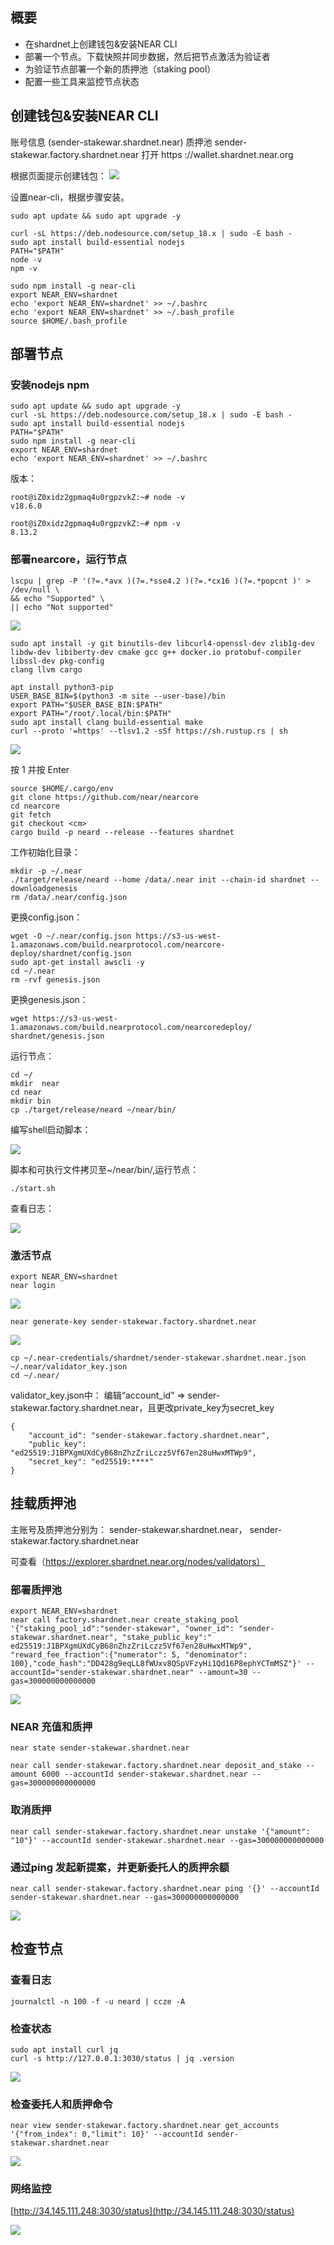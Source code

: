 ## 概要
- 在shardnet上创建钱包&安装NEAR CLI
- 部署⼀个节点。下载快照并同步数据，然后把节点激活为验证者
- 为验证节点部署⼀个新的质押池（staking pool）
- 配置⼀些⼯具来监控节点状态

## 创建钱包&安装NEAR CLI
账号信息  (sender-stakewar.shardnet.near)
质押池  sender-stakewar.factory.shardnet.near
打开 https ://wallet.shardnet.near.org

根据页面提示创建钱包：
![](https://github.com/Kliffh/stakewariii-challenge-docs/blob/main/challenge1-5/images/1.png)

设置near-cli，根据步骤安装。

    sudo apt update && sudo apt upgrade -y
    
    curl -sL https://deb.nodesource.com/setup_18.x | sudo -E bash -
    sudo apt install build-essential nodejs
    PATH="$PATH"
    node -v
    npm -v
    
    sudo npm install -g near-cli
    export NEAR_ENV=shardnet
    echo 'export NEAR_ENV=shardnet' >> ~/.bashrc
    echo 'export NEAR_ENV=shardnet' >> ~/.bash_profile
    source $HOME/.bash_profile

## 部署节点
### 安装**nodejs npm**

    sudo apt update && sudo apt upgrade -y
    curl -sL https://deb.nodesource.com/setup_18.x | sudo -E bash -
    sudo apt install build-essential nodejs
    PATH="$PATH"
    sudo npm install -g near-cli
    export NEAR_ENV=shardnet
    echo 'export NEAR_ENV=shardnet' >> ~/.bashrc

版本：

    root@iZ0xidz2gpmaq4u0rgpzvkZ:~# node -v
    v18.6.0

    root@iZ0xidz2gpmaq4u0rgpzvkZ:~# npm -v
    8.13.2

### 部署**nearcore**，运行节点

    lscpu | grep -P '(?=.*avx )(?=.*sse4.2 )(?=.*cx16 )(?=.*popcnt )' > /dev/null \
    && echo "Supported" \
    || echo "Not supported"

![](file:///C:\Users\ADMINI~1\AppData\Local\Temp\ksohtml\wps9615.tmp.jpg)

    sudo apt install -y git binutils-dev libcurl4-openssl-dev zlib1g-dev libdw-dev libiberty-dev cmake gcc g++ docker.io protobuf-compiler libssl-dev pkg-config
    clang llvm cargo

    apt install python3-pip
    USER_BASE_BIN=$(python3 -m site --user-base)/bin
    export PATH="$USER_BASE_BIN:$PATH"
    export PATH="/root/.local/bin:$PATH"
    sudo apt install clang build-essential make
    curl --proto '=https' --tlsv1.2 -sSf https://sh.rustup.rs | sh

![](file:///C:\Users\ADMINI~1\AppData\Local\Temp\ksohtml\wps9616.tmp.jpg)

按 1 并按 Enter

    source $HOME/.cargo/env
    git clone https://github.com/near/nearcore
    cd nearcore
    git fetch
    git checkout <cm>
    cargo build -p neard --release --features shardnet

工作初始化目录：

    mkdir -p ~/.near
    ./target/release/neard --home /data/.near init --chain-id shardnet --downloadgenesis
    rm /data/.near/config.json

更换config.json：

    wget -O ~/.near/config.json https://s3-us-west-1.amazonaws.com/build.nearprotocol.com/nearcore-deploy/shardnet/config.json
    sudo apt-get install awscli -y
    cd ~/.near
    rm -rvf genesis.json

更换genesis.json：

    wget https://s3-us-west-1.amazonaws.com/build.nearprotocol.com/nearcoredeploy/
    shardnet/genesis.json

运行节点：

    cd ~/
    mkdir  near
    cd near
    mkdir bin
    cp ./target/release/neard ~/near/bin/

编写shell启动脚本：

![](file:///C:\Users\ADMINI~1\AppData\Local\Temp\ksohtml\wps9617.tmp.jpg)

脚本和可执行文件拷贝至~/near/bin/,运行节点：

    ./start.sh

查看日志：

![](file:///C:\Users\ADMINI~1\AppData\Local\Temp\ksohtml\wps9618.tmp.jpg)

### 激活节点

    export NEAR_ENV=shardnet
    near login

![](file:///C:\Users\ADMINI~1\AppData\Local\Temp\ksohtml\wps9877.tmp.jpg)

    near generate-key sender-stakewar.factory.shardnet.near

![](file:///C:\Users\ADMINI~1\AppData\Local\Temp\ksohtml\wps9878.tmp.jpg)

    cp ~/.near-credentials/shardnet/sender-stakewar.shardnet.near.json ~/.near/validator_key.json
    cd ~/.near/

validator_key.json中：
编辑“account_id” => sender-stakewar.factory.shardnet.near，且更改private_key为secret_key

    {
	    "account_id": "sender-stakewar.factory.shardnet.near",
    	"public_key": "ed25519:J1BPXgmUXdCyB68nZhzZriLczz5Vf67en28uHwxMTWp9",
    	"secret_key": "ed25519:****"
    }

## 挂载质押池
主账号及质押池分别为： sender-stakewar.shardnet.near， sender-stakewar.factory.shardnet.near

可查看（https://explorer.shardnet.near.org/nodes/validators）

### 部署质押池

    export NEAR_ENV=shardnet
    near call factory.shardnet.near create_staking_pool '{"staking_pool_id":"sender-stakewar", "owner_id": "sender-stakewar.shardnet.near", "stake_public_key":"  ed25519:J1BPXgmUXdCyB68nZhzZriLczz5Vf67en28uHwxMTWp9", "reward_fee_fraction":{"numerator": 5, "denominator": 100},"code_hash":"DD428g9eqLL8fWUxv8QSpVFzyHi1Qd16P8ephYCTmMSZ"}' --accountId="sender-stakewar.shardnet.near" --amount=30 --gas=300000000000000

![](file:///C:\Users\ADMINI~1\AppData\Local\Temp\ksohtml\wps112A.tmp.jpg)

### NEAR 充值和质押

    near state sender-stakewar.shardnet.near
    
    near call sender-stakewar.factory.shardnet.near deposit_and_stake --amount 6000 --accountId sender-stakewar.shardnet.near --gas=300000000000000

### 取消质押

    near call sender-stakewar.factory.shardnet.near unstake '{"amount": "10"}' --accountId sender-stakewar.shardnet.near --gas=300000000000000

### 通过ping 发起新提案，并更新委托人的质押余额

    near call sender-stakewar.factory.shardnet.near ping '{}' --accountId sender-stakewar.shardnet.near --gas=300000000000000

![](file:///C:\Users\ADMINI~1\AppData\Local\Temp\ksohtml\wps112B.tmp.jpg)

## 检查节点
### 查看⽇志

    journalctl -n 100 -f -u neard | ccze -A

### 检查状态

    sudo apt install curl jq
    curl -s http://127.0.0.1:3030/status | jq .version

![](file:///C:\Users\ADMINI~1\AppData\Local\Temp\ksohtml\wpsF9B1.tmp.jpg)

### 检查委托⼈和质押命令

    near view sender-stakewar.factory.shardnet.near get_accounts '{"from_index": 0,"limit": 10}' --accountId sender-stakewar.shardnet.near

![](file:///C:\Users\ADMINI~1\AppData\Local\Temp\ksohtml\wpsF9B2.tmp.jpg)

### ⽹络监控

[http://34.145.111.248:3030/status](http://34.145.111.248:3030/status)

![](file:///C:\Users\ADMINI~1\AppData\Local\Temp\ksohtml\wpsF9C3.tmp.jpg)
